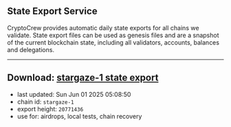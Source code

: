 ## State Export Service
CryptoCrew provides automatic daily state exports for all chains we validate. State export files can be used as genesis files and are a snapshot of the current blockchain state, including all validators, accounts, balances and delegations.

---
**Download: [stargaze-1 state export](https://dl-eu2.ccvalidators.com/SERVICE/stargaze/stargaze-1_export_20771436.json)**
---

- last updated: Sun Jun 01 2025 05:08:50
- chain id: `stargaze-1`
- export height: `20771436`
- use for: airdrops, local tests, chain recovery
